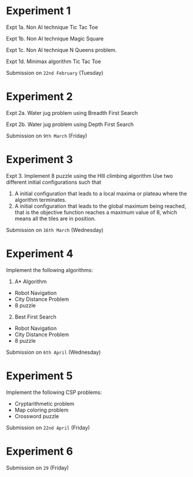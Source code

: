 # Experiment 1
Expt 1a. Non AI technique Tic Tac Toe

Expt 1b. Non AI technique Magic Square

Expt 1c. Non AI technique N Queens problem.

Expt 1d. Minimax algorithm Tic Tac Toe

Submission on `22nd February` (Tuesday)

# Experiment 2
Expt 2a. Water jug problem using Breadth First Search

Expt 2b. Water jug problem using Depth First Search

Submission on `9th March` (Friday)

# Experiment 3

Expt 3. Implement 8 puzzle using the HIll climbing algorithm
Use two different initial configurations such that

1. A initial configuration that leads to a local maxima or plateau where the algorithm terminates.
2. A initial configuration that leads to the global maximum being reached, that is the objective function reaches a maximum value of 8, which means all the tiles are in position.

Submission on `16th March` (Wednesday)

# Experiment 4

Implement the following algorithms:
1. A* Algorithm
- Robot Navigation
- City Distance Problem
- 8 puzzle

2. Best First Search
- Robot Navigation
- City Distance Problem
- 8 puzzle

Submission on `6th April` (Wednesday)

# Experiment 5

Implement the following CSP problems:

- Cryptarithmetic problem
- Map coloring problem
- Crossword puzzle


Submission on `22nd April` (Friday)

# Experiment 6

Submission on `29` (Friday)